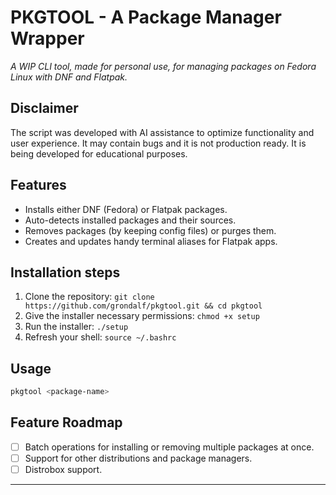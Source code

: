 # PKGTOOL - A Package Manager Wrapper

*A WIP CLI tool, made for personal use, for managing packages on Fedora Linux with DNF and Flatpak.*

## Disclaimer
The script was developed with AI assistance to optimize functionality and user experience. It may contain bugs and it is not production ready. It is being developed for educational purposes.

## Features
- Installs either DNF (Fedora) or Flatpak packages.
- Auto-detects installed packages and their sources.
- Removes packages (by keeping config files) or purges them.
- Creates and updates handy terminal aliases for Flatpak apps.

## Installation steps

  1. Clone the repository: `git clone https://github.com/grondalf/pkgtool.git && cd pkgtool`
  2. Give the installer necessary permissions: `chmod +x setup`
  3. Run the installer: `./setup`
  4. Refresh your shell: `source ~/.bashrc`

## Usage

  ```bash
  pkgtool <package-name>
  ```

## Feature Roadmap

- [ ] Batch operations for installing or removing multiple packages at once.
- [ ] Support for other distributions and package managers.
- [ ] Distrobox support.

---
